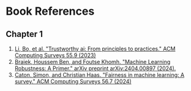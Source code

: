 # Book References

## Chapter 1

1. [Li, Bo, et al. "Trustworthy ai: From principles to practices." ACM Computing Surveys 55.9 (2023)](https://dl.acm.org/doi/pdf/10.1145/3555803)
1. [Braiek, Houssem Ben, and Foutse Khomh. "Machine Learning Robustness: A Primer." arXiv preprint arXiv:2404.00897 (2024).](https://arxiv.org/pdf/2404.00897)
2. [Caton, Simon, and Christian Haas. "Fairness in machine learning: A survey." ACM Computing Surveys 56.7 (2024)](https://dl.acm.org/doi/pdf/10.1145/3616865)

